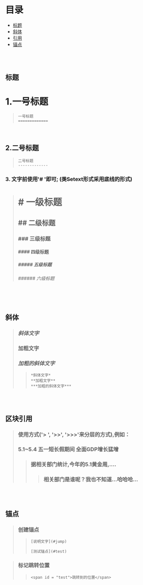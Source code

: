 # 目录
  - [标题](#title)
  - [斜体](#italic)
  - [引用](#reference)
  - [锚点](#anchorPoint)

<br/><br/>

## <span id = "title">**标题**</span>
  1.一号标题
  =============

  > ```string
  > 一号标题
  > =============
  > ```
  </br>

  2.二号标题
  -------------

  > ```string
  > 二号标题
  > -------------
  > ```
  
  ### 3. 文字前使用'# '即可; (类Setext形式采用底线的形式)
  > # # 一级标题
  > ## ## 二级标题
  > ### ### 三级标题 
  > #### #### 四级标题 
  > ##### ##### 五级标题 
  > ###### ###### 六级标题

<br/><br/>

## <span id = "italic">**斜体**</span>
> ### *斜体文字*
> ### **加粗文字**
> ### ***加粗的斜体文字***
>> ```string
>> *斜体文字*
>> **加粗文字**
>> ***加粗的斜体文字***
>> ```

<br/><br/>

## <span id = "reference">**区块引用**</span>
> ### 使用方式('> ', '>>', '>>>'来分层的方式),例如：
> ### 5.1~5.4 五一短长假期间 全面GDP增长猛增
>> ### 据相关部门统计,今年的5.1黄金周,....
>>> ### 相关部门是谁呢？我也不知道...哈哈哈...


<br/><br/>

## <span id = "anchorPoint">**锚点**</span>
> ### 创建锚点
>> ```string 
>> [说明文字](#jump)
>> ``` 
>> ```string
>> [测试锚点](#test)
>> ```

> ### 标记跳转位置
>> ```string 
>> <span id = "test">跳转到的位置</span>
>> ```

<br/><br/>



<br/><br/>
